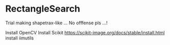 # RectangleSearch
Trial making shapetrax-like ...
No offfense pls ...!

Install OpenCV 
Install Scikit https://scikit-image.org/docs/stable/install.html
install iimutils
